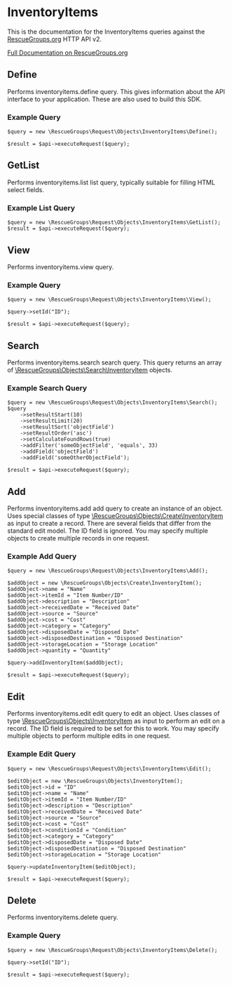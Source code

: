 # InventoryItems

This is the documentation for the InventoryItems queries against the [RescueGroups.org](https://www.rescuegroups.org/) HTTP API v2.

[Full Documentation on RescueGroups.org](https://userguide.rescuegroups.org/display/APIDG/Object+definitions#Objectdefinitions-inventoryitems)

## Define
Performs inventoryitems.define query. This gives information about the API interface to your application. These are also used to build this SDK.

### Example Query

    $query = new \RescueGroups\Request\Objects\InventoryItems\Define();

    $result = $api->executeRequest($query);
## GetList
Performs inventoryitems.list list query, typically suitable for filling HTML select fields.

### Example List Query

    $query = new \RescueGroups\Request\Objects\InventoryItems\GetList();
    $result = $api->executeRequest($query);
## View
Performs inventoryitems.view query.

### Example Query

    $query = new \RescueGroups\Request\Objects\InventoryItems\View();

    $query->setId("ID");

    $result = $api->executeRequest($query);

## Search
Performs inventoryitems.search search query. This query returns an array of [\RescueGroups\Objects\Search\InventoryItem](../../../src/Objects/Search/InventoryItem.php) objects.

### Example Search Query

    $query = new \RescueGroups\Request\Objects\InventoryItems\Search();
    $query
        ->setResultStart(10)
        ->setResultLimit(20)
        ->setResultSort('objectField')
        ->setResultOrder('asc')
        ->setCalculateFoundRows(true)
        ->addFilter('someObjectField', 'equals', 33)
        ->addField('objectField')
        ->addField('someOtherObjectField');

    $result = $api->executeRequest($query);
## Add
Performs inventoryitems.add add query to create an instance of an object. Uses special classes of type [\RescueGroups\Objects\Create\InventoryItem](../../../src/Objects/InventoryItem.php) as input to create a record. There are several fields that differ from the standard edit model. The ID field is ignored. You may specify multiple objects to create multiple records in one request.

### Example Add Query

    $query = new \RescueGroups\Request\Objects\InventoryItems\Add();

    $addObject = new \RescueGroups\Objects\Create\InventoryItem();
    $addObject->name = "Name"
    $addObject->itemId = "Item Number/ID"
    $addObject->description = "Description"
    $addObject->receivedDate = "Received Date"
    $addObject->source = "Source"
    $addObject->cost = "Cost"
    $addObject->category = "Category"
    $addObject->disposedDate = "Disposed Date"
    $addObject->disposedDestination = "Disposed Destination"
    $addObject->storageLocation = "Storage Location"
    $addObject->quantity = "Quantity"

    $query->addInventoryItem($addObject);

    $result = $api->executeRequest($query);
## Edit
Performs inventoryitems.edit edit query to edit an object. Uses classes of type [\RescueGroups\Objects\InventoryItem](../../../src/Objects/InventoryItem.php) as input to perform an edit on a record. The ID field is required to be set for this to work. You may specify multiple objects to perform multiple edits in one request.

### Example Edit Query

    $query = new \RescueGroups\Request\Objects\InventoryItems\Edit();

    $editObject = new \RescueGroups\Objects\InventoryItem();
    $editObject->id = "ID"
    $editObject->name = "Name"
    $editObject->itemId = "Item Number/ID"
    $editObject->description = "Description"
    $editObject->receivedDate = "Received Date"
    $editObject->source = "Source"
    $editObject->cost = "Cost"
    $editObject->conditionId = "Condition"
    $editObject->category = "Category"
    $editObject->disposedDate = "Disposed Date"
    $editObject->disposedDestination = "Disposed Destination"
    $editObject->storageLocation = "Storage Location"

    $query->updateInventoryItem($editObject);

    $result = $api->executeRequest($query);
## Delete
Performs inventoryitems.delete query.

### Example Query

    $query = new \RescueGroups\Request\Objects\InventoryItems\Delete();

    $query->setId("ID");

    $result = $api->executeRequest($query);

